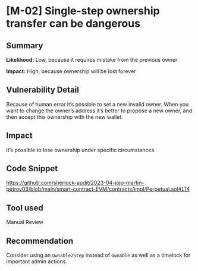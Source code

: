 # [M-02] Single-step ownership transfer can be dangerous

## Summary

**Likelihood:**
Low, because it requires mistake from the previous owner

**Impact:**
High, because ownership will be lost forever

## Vulnerability Detail

Because of human error it’s possible to set a new invalid owner. When you want to change the owner’s address it’s better to propose a new owner, and then accept this ownership with the new wallet.

## Impact

It’s possible to lose ownership under specific circumstances.

## Code Snippet

https://github.com/sherlock-audit/2023-04-jojo-martin-petrov03/blob/main/smart-contract-EVM/contracts/impl/Perpetual.sol#L14

## Tool used

Manual Review

## Recommendation

Consider using an `Ownable2Step` instead of `Ownable` as well as a timelock for important admin actions.
